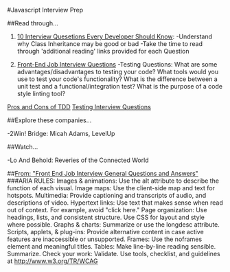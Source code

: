#Javascript Interview Prep

##Read through...

1. [10 Interview Quesetions Every Developer Should Know](https://medium.com/javascript-scene/10-interview-questions-every-javascript-developer-should-know-6fa6bdf5ad95#.f45f11krt):
-Understand why Class Inheritance may be good or bad
-Take the time to read through 'additional reading' links provided for each Question

2. [Front-End Job Interview Questions](https://github.com/h5bp/Front-end-Developer-Interview-Questions)
-Testing Questions:
    What are some advantages/disadvantages to testing your code?
    What tools would you use to test your code's functionality?
    What is the difference between a unit test and a functional/integration test?
    What is the purpose of a code style linting tool?

[Pros and Cons of TDD](http://www.testingexcellence.com/pros-cons-test-driven-development/)
[Testing Interview Questions](http://www.testingexcellence.com/software-testing-interview-questions-and-answers/)

##Explore these companies...

-2Win! Bridge: Micah Adams, LevelUp


##Watch...

-Lo And Behold: Reveries of the Connected World



##[From: "Front End Job Interview General Questions and Answers"](https://neal.codes/blog/front-end-job-interview-questions-and-answers)
###ARIA RULES:
Images & animations: Use the alt attribute to describe the function of each visual.
Image maps: Use the client-side map and text for hotspots.
Multimedia: Provide captioning and transcripts of audio, and descriptions of video.
Hypertext links: Use text that makes sense when read out of context. For example, avoid "click here."
Page organization: Use headings, lists, and consistent structure. Use CSS for layout and style where possible.
Graphs & charts: Summarize or use the longdesc attribute.
Scripts, applets, & plug-ins: Provide alternative content in case active features are inaccessible or unsupported.
Frames: Use the noframes element and meaningful titles.
Tables: Make line-by-line reading sensible. Summarize.
Check your work: Validate. Use tools, checklist, and guidelines at http://www.w3.org/TR/WCAG
